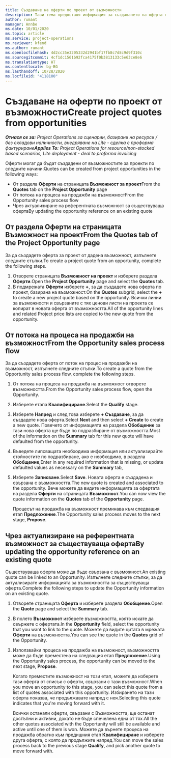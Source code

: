 ```yaml
---
title: Създаване на оферти по проект от възможности
description: Тази тема предоставя информация за създаването на оферта на проект от възможност.
author: rumant
manager: Annbe
ms.date: 10/01/2020
ms.topic: article
ms.service: project-operations
ms.reviewer: kfend
ms.author: rumant
ms.openlocfilehash: 4d2cc35e3205332d2941bf17fb8c7d8c9d9f310c
ms.sourcegitcommit: 4cf1dc1561b92fca4175f0b3813133c5e63ce8e6
ms.translationtype: HT
ms.contentlocale: bg-BG
ms.lasthandoff: 10/28/2020
ms.locfileid: "4118100"
---
```

# <a name="create-project-quotes-from-opportunities"></a><span data-ttu-id="1645a-103">Създаване на оферти по проект от възможности</span><span class="sxs-lookup"><span data-stu-id="1645a-103">Create project quotes from opportunities</span></span>

<span data-ttu-id="1645a-104">_**Отнася се за:** Project Operations за сценарии, базирани на ресурси / без складови наличности, внедряване на Lite - сделка с проформа фактуриране_</span><span class="sxs-lookup"><span data-stu-id="1645a-104">_**Applies To:** Project Operations for resource/non-stocked based scenarios, Lite deployment - deal to proforma invoicing_</span></span>

<span data-ttu-id="1645a-105">Оферти могат да бъдат създадени от възможностите за проекти по следните начини:</span><span class="sxs-lookup"><span data-stu-id="1645a-105">Quotes can be created from project opportunities in the following ways:</span></span>

- <span data-ttu-id="1645a-106">От раздела **Оферти** на страницата **Възможност за проект**</span><span class="sxs-lookup"><span data-stu-id="1645a-106">From the **Quotes** tab on the **Project Opportunity** page</span></span>
- <span data-ttu-id="1645a-107">От потока на процеса на продажби на възможност</span><span class="sxs-lookup"><span data-stu-id="1645a-107">From the Opportunity sales process flow</span></span>
- <span data-ttu-id="1645a-108">Чрез актуализиране на референтната възможност за съществуваща оферта</span><span class="sxs-lookup"><span data-stu-id="1645a-108">By updating the opportunity reference on an existing quote</span></span>

## <a name="from-the-quotes-tab-of-the-project-opportunity-page"></a><span data-ttu-id="1645a-109">От раздела Оферти на страницата Възможност на проект</span><span class="sxs-lookup"><span data-stu-id="1645a-109">From the Quotes tab of the Project Opportunity page</span></span>

<span data-ttu-id="1645a-110">За да създадете оферта за проект от дадена възможност, изпълнете следните стъпки.</span><span class="sxs-lookup"><span data-stu-id="1645a-110">To create a project quote from an opportunity, complete the following steps.</span></span>

1. <span data-ttu-id="1645a-111">Отворете страницата **Възможност на проект** и изберете раздела **Оферти**.</span><span class="sxs-lookup"><span data-stu-id="1645a-111">Open the **Project Opportunity** page and select the **Quotes** tab.</span></span> 
2. <span data-ttu-id="1645a-112">В подмрежата **Оферти** изберете **+**, за да създадете нова оферта по проект, базирана на възможност.</span><span class="sxs-lookup"><span data-stu-id="1645a-112">On the **Quotes** subgrid, select the **+** to create a new project quote based on the opportunity.</span></span> <span data-ttu-id="1645a-113">Всички линии за възможности и свързаните с тях ценови листи на проекта се копират в новата оферта от възможността.</span><span class="sxs-lookup"><span data-stu-id="1645a-113">All of the opportunity lines and related Project price lists are copied to the new quote from the opportunity.</span></span>

## <a name="from-the-opportunity-sales-process-flow"></a><span data-ttu-id="1645a-114">От потока на процеса на продажби на възможност</span><span class="sxs-lookup"><span data-stu-id="1645a-114">From the Opportunity sales process flow</span></span>

<span data-ttu-id="1645a-115">За да създадете оферта от поток на процес на продажби на възможност, изпълнете следните стъпки.</span><span class="sxs-lookup"><span data-stu-id="1645a-115">To create a quote from the Opportunity sales process flow, complete the following steps.</span></span>

1. <span data-ttu-id="1645a-116">От потока на процеса на продажба на възможност отворете възможността.</span><span class="sxs-lookup"><span data-stu-id="1645a-116">From the Opportunity sales process flow, open the Opportunity.</span></span>
2. <span data-ttu-id="1645a-117">Изберете етапа **Квалифициране**.</span><span class="sxs-lookup"><span data-stu-id="1645a-117">Select the **Qualify** stage.</span></span> 
3. <span data-ttu-id="1645a-118">Изберете **Напред** и след това изберете **+ Създаване**, за да създадете нова оферта.</span><span class="sxs-lookup"><span data-stu-id="1645a-118">Select **Next** and then select **+ Create** to create a new quote.</span></span> <span data-ttu-id="1645a-119">Повечето от информацията на раздела **Обобщение** за тази нова оферта ще бъде по подразбиране от възможността.</span><span class="sxs-lookup"><span data-stu-id="1645a-119">Most of the information on the **Summary** tab for this new quote will have defaulted from the opportunity.</span></span> 
4. <span data-ttu-id="1645a-120">Въведете липсващата необходима информация или актуализирайте стойностите по подразбиране, ако е необходимо, в раздела **Обобщение**,</span><span class="sxs-lookup"><span data-stu-id="1645a-120">Enter in any required information that is missing, or update defaulted values as necessary on the **Summary** tab,</span></span>
5. <span data-ttu-id="1645a-121">Изберете **Записване**.</span><span class="sxs-lookup"><span data-stu-id="1645a-121">Select **Save**.</span></span> <span data-ttu-id="1645a-122">Новата оферта е създадена и свързана с възможността.</span><span class="sxs-lookup"><span data-stu-id="1645a-122">The new quote is created and associated to the opportunity.</span></span> <span data-ttu-id="1645a-123">Вече можете да видите информацията за офертата на раздела **Оферти** на страницата **Възможност**.</span><span class="sxs-lookup"><span data-stu-id="1645a-123">You can now view the quote information on the **Quotes** tab of the **Opportunity** page.</span></span> 

   <span data-ttu-id="1645a-124">Процесът на продажба на възможност преминава към следващия етап **Предложение**.</span><span class="sxs-lookup"><span data-stu-id="1645a-124">The Opportunity sales process moves to the next stage, **Propose**.</span></span>


## <a name="by-updating-the-opportunity-reference-on-an-existing-quote"></a><span data-ttu-id="1645a-125">Чрез актуализиране на референтната възможност за съществуваща оферта</span><span class="sxs-lookup"><span data-stu-id="1645a-125">By updating the opportunity reference on an existing quote</span></span>

<span data-ttu-id="1645a-126">Съществуваща оферта може да бъде свързана с възможност.</span><span class="sxs-lookup"><span data-stu-id="1645a-126">An existing quote can be linked to an Opportunity.</span></span> <span data-ttu-id="1645a-127">Изпълнете следните стъпки, за да актуализирате информацията за възможността за съществуваща оферта.</span><span class="sxs-lookup"><span data-stu-id="1645a-127">Complete the following steps to update the Opportunity information on an existing quote.</span></span>

1. <span data-ttu-id="1645a-128">Отворете страницата **Оферта** и изберете раздела **Обобщение**.</span><span class="sxs-lookup"><span data-stu-id="1645a-128">Open the **Quote** page and select the **Summary** tab.</span></span>
2. <span data-ttu-id="1645a-129">В полето **Възможност** изберете възможността, която искате да свържете с офертата.</span><span class="sxs-lookup"><span data-stu-id="1645a-129">In the **Opportunity** field, select the opportunity that you want to link to the quote.</span></span> <span data-ttu-id="1645a-130">Можете да видите цитата в мрежата **Оферти** на възможността.</span><span class="sxs-lookup"><span data-stu-id="1645a-130">You can see the quote in the **Quotes** grid of the Opportunity.</span></span> 
3. <span data-ttu-id="1645a-131">Използвайки процеса на продажба на възможност, възможността може да бъде преместена на следващия етап **Предложение**.</span><span class="sxs-lookup"><span data-stu-id="1645a-131">Using the Opportunity sales process, the opportunity can be moved to the next stage, **Propose**.</span></span> 

   <span data-ttu-id="1645a-132">Когато преместите възможност на този етап, можете да изберете тази оферта от списък с оферти, свързани с тази възможност.</span><span class="sxs-lookup"><span data-stu-id="1645a-132">When you move an opportunity to this stage, you can select this quote from a list of quotes associated with this opportunity.</span></span> <span data-ttu-id="1645a-133">Избирането на тази оферта показва, че продължавате напред с нея.</span><span class="sxs-lookup"><span data-stu-id="1645a-133">Selecting this quote indicates that you're moving forward with it.</span></span>

   <span data-ttu-id="1645a-134">Всички останали оферти, свързани с Възможността, ще останат достъпни и активни, докато не бъде спечелена една от тях.</span><span class="sxs-lookup"><span data-stu-id="1645a-134">All the other quotes associated with the Opportunity will still be available and active until one of them is won.</span></span> <span data-ttu-id="1645a-135">Можете да върнете процеса на продажба обратно към предишния етап **Квалифициране** и изберете друга оферта, с която да продължите напред.</span><span class="sxs-lookup"><span data-stu-id="1645a-135">You can move the sales process back to the previous stage **Qualify**, and pick another quote to move forward with.</span></span>
